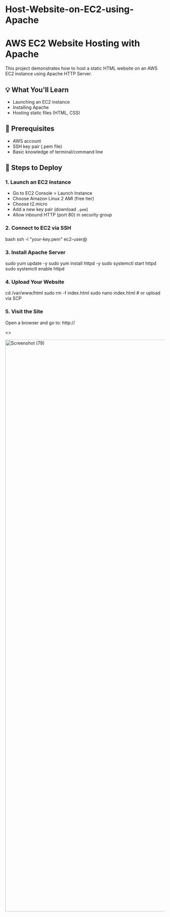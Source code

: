 # Host-Website-on-EC2-using-Apache

# AWS EC2 Website Hosting with Apache

This project demonstrates how to host a static HTML website on an AWS EC2 instance using Apache HTTP Server.

## 💡 What You'll Learn
- Launching an EC2 instance
- Installing Apache
- Hosting static files (HTML, CSS)

## 🧰 Prerequisites
- AWS account
- SSH key pair (.pem file)
- Basic knowledge of terminal/command line

## 🚀 Steps to Deploy

### 1. Launch an EC2 Instance
- Go to EC2 Console > Launch Instance
- Choose Amazon Linux 2 AMI (free tier)
- Choose t2.micro
- Add a new key pair (download `.pem`)
- Allow inbound HTTP (port 80) in security group

### 2. Connect to EC2 via SSH

bash
ssh -i "your-key.pem" ec2-user@<EC2-PUBLIC-IP>

### 3. Install Apache Server

sudo yum update -y
sudo yum install httpd -y
sudo systemctl start httpd
sudo systemctl enable httpd

### 4. Upload Your Website

cd /var/www/html
sudo rm -f index.html
sudo nano index.html  # or upload via SCP

### 5. Visit the Site

Open a browser and go to:
http://<EC2-PUBLIC-IP>

<>

<img width="2880" height="1800" alt="Screenshot (79)" src="https://github.com/user-attachments/assets/847170dd-222a-456b-a970-e4d25448a6bd" />


